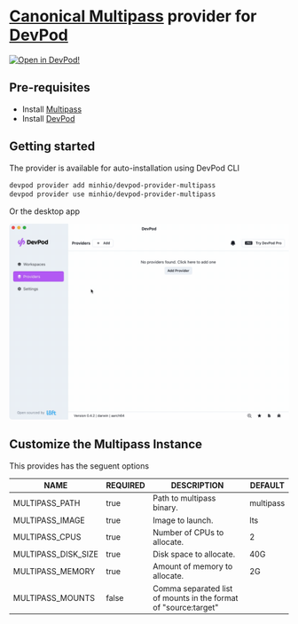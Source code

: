 # [Canonical Multipass](https://multipass.run/) provider for [DevPod](https://github.com/loft-sh/devpod)

[![Open in DevPod!](https://devpod.sh/assets/open-in-devpod.svg)](https://devpod.sh/open#https://github.com/minhio/devpod-provider-multipass)

## Pre-requisites

- Install [Multipass](https://multipass.run/install)
- Install [DevPod](https://github.com/loft-sh/devpod)

## Getting started

The provider is available for auto-installation using DevPod CLI

```sh
devpod provider add minhio/devpod-provider-multipass
devpod provider use minhio/devpod-provider-multipass
```

Or the desktop app

![desktop-app-add-provider](.github/assets/desktop-app-add-provider.gif)

## Customize the Multipass Instance

This provides has the seguent options

| NAME                | REQUIRED | DESCRIPTION                                                     | DEFAULT   |
|---------------------|----------|-----------------------------------------------------------------|-----------|
| MULTIPASS_PATH      | true     | Path to multipass binary.                                       | multipass |
| MULTIPASS_IMAGE     | true     | Image to launch.                                                | lts       |
| MULTIPASS_CPUS      | true     | Number of CPUs to allocate.                                     | 2         |
| MULTIPASS_DISK_SIZE | true     | Disk space to allocate.                                         | 40G       |
| MULTIPASS_MEMORY    | true     | Amount of memory to allocate.                                   | 2G        |
| MULTIPASS_MOUNTS    | false    | Comma separated list of mounts in the format of "source:target" |           |
